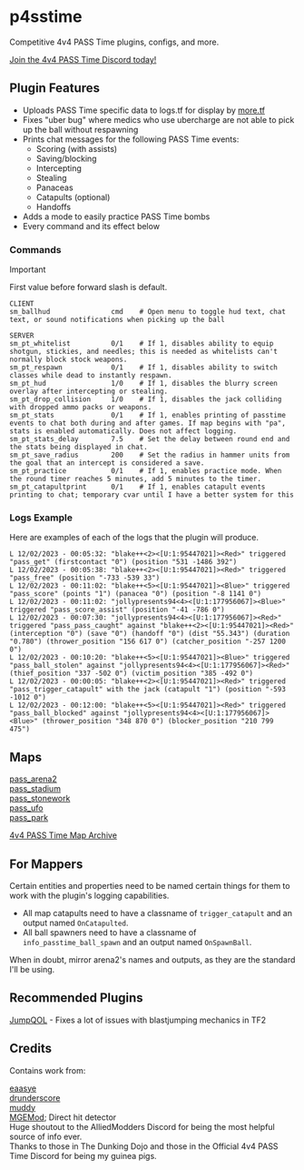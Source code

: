 # p4sstime

Competitive 4v4 PASS Time plugins, configs, and more.

[Join the 4v4 PASS Time Discord today!](https://discord.com/invite/Vrk3Etg)

## Plugin Features

- Uploads PASS Time specific data to logs.tf for display by [more.tf](https://more.tf)
- Fixes "uber bug" where medics who use ubercharge are not able to pick up the ball without respawning
- Prints chat messages for the following PASS Time events:
    - Scoring (with assists)
    - Saving/blocking
    - Intercepting
    - Stealing
    - Panaceas
    - Catapults (optional)
    - Handoffs
- Adds a mode to easily practice PASS Time bombs
- Every command and its effect below

### Commands

> [!IMPORTANT]
> First value before forward slash is default.

```
CLIENT
sm_ballhud               cmd    # Open menu to toggle hud text, chat text, or sound notifications when picking up the ball

SERVER
sm_pt_whitelist          0/1    # If 1, disables ability to equip shotgun, stickies, and needles; this is needed as whitelists can't normally block stock weapons.
sm_pt_respawn            0/1    # If 1, disables ability to switch classes while dead to instantly respawn.
sm_pt_hud                1/0    # If 1, disables the blurry screen overlay after intercepting or stealing.
sm_pt_drop_collision     1/0    # If 1, disables the jack colliding with dropped ammo packs or weapons.
sm_pt_stats              0/1    # If 1, enables printing of passtime events to chat both during and after games. If map begins with "pa", stats is enabled automatically. Does not affect logging.
sm_pt_stats_delay        7.5    # Set the delay between round end and the stats being displayed in chat.
sm_pt_save_radius        200    # Set the radius in hammer units from the goal that an intercept is considered a save.
sm_pt_practice           0/1    # If 1, enables practice mode. When the round timer reaches 5 minutes, add 5 minutes to the timer.
sm_pt_catapultprint      0/1    # If 1, enables catapult events printing to chat; temporary cvar until I have a better system for this
```

### Logs Example

Here are examples of each of the logs that the plugin will produce.
```
L 12/02/2023 - 00:05:32: "blake++<2><[U:1:95447021]><Red>" triggered "pass_get" (firstcontact "0") (position "531 -1486 392")
L 12/02/2023 - 00:05:38: "blake++<2><[U:1:95447021]><Red>" triggered "pass_free" (position "-733 -539 33")
L 12/02/2023 - 00:11:02: "blake++<5><[U:1:95447021]><Blue>" triggered "pass_score" (points "1") (panacea "0") (position "-8 1141 0")
L 12/02/2023 - 00:11:02: "jollypresents94<4><[U:1:177956067]><Blue>" triggered "pass_score_assist" (position "-41 -786 0")
L 12/02/2023 - 00:07:30: "jollypresents94<4><[U:1:177956067]><Red>" triggered "pass_pass_caught" against "blake++<2><[U:1:95447021]><Red>" (interception "0") (save "0") (handoff "0") (dist "55.343") (duration "0.780") (thrower_position "156 617 0") (catcher_position "-257 1200 0")
L 12/02/2023 - 00:10:20: "blake++<5><[U:1:95447021]><Blue>" triggered "pass_ball_stolen" against "jollypresents94<4><[U:1:177956067]><Red>" (thief_position "337 -502 0") (victim_position "385 -492 0")
L 12/02/2023 - 00:00:05: "blake++<2><[U:1:95447021]><Red>" triggered "pass_trigger_catapult" with the jack (catapult "1") (position "-593 -1012 0")
L 12/02/2023 - 00:12:00: "blake++<5><[U:1:95447021]><Red>" triggered "pass_ball_blocked" against "jollypresents94<4><[U:1:177956067]><Blue>" (thrower_position "348 870 0") (blocker_position "210 799 475")
```

## Maps

[pass_arena2](https://tf2maps.net/downloads/pass_arena2.16840/)\
[pass_stadium](https://tf2maps.net/downloads/pass_stadium.15102/)\
[pass_stonework](https://tf2maps.net/downloads/pass_stonework.15974/)\
[pass_ufo](https://tf2maps.net/downloads/pass_ufo.16796/)\
[pass_park](https://tf2maps.net/downloads/park.16805/)

[4v4 PASS Time Map Archive](http://laxson.site.nfoservers.com/server/maps/)

## For Mappers

Certain entities and properties need to be named certain things for them to work with the plugin's logging capabilities.

- All map catapults need to have a classname of `trigger_catapult` and an output named `OnCatapulted`.
- All ball spawners need to have a classname of `info_passtime_ball_spawn` and an output named `OnSpawnBall`.

When in doubt, mirror arena2's names and outputs, as they are the standard I'll be using.

## Recommended Plugins

[JumpQOL](https://github.com/chrb22/jumpqol/) - Fixes a lot of issues with blastjumping mechanics in TF2

## Credits

Contains work from:

[eaasye](https://github.com/eaasye/passtime/tree/master/addons/sourcemod/plugins)\
[drunderscore](https://github.com/drunderscore/SourcemodPlugins/blob/master/fix_uber_wearoff_condition.sp)\
[muddy](https://github.com/SirBlockles/pass-tweaks/blob/main/passtweaks.sp)\
[MGEMod](https://github.com/sapphonie/MGEMod/blob/master/addons/sourcemod/scripting/mge.sp#L546-L562); Direct hit detector\
Huge shoutout to the AlliedModders Discord for being the most helpful source of info ever.\
Thanks to those in The Dunking Dojo and those in the Official 4v4 PASS Time Discord for being my guinea pigs.
